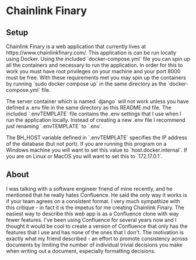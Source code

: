 # Chainlink Finary

## Setup
<p>Chainlink Finary is a web application that currently lives at https://www.chainlinkfinary.com/. This application is can
be run locally using Docker. Using the included `docker-compose.yml` file you can spin up all the containers and
necessary to run the application. In order for this to work you must have root privileges on your machine and your
port 8000 must be free. With these requirements met you may spin up the containers by running `sudo docker compose up`
in the same directory as the `docker-compose.yml` file.</p>

<p>The server container which is named `django` will not work unless you have defined a .env file in the same directory as
this README.md file. The included `.envTEMPLATE` file contains the .env settings that I use when I run the application
locally. Instead of creating a new .env file I recommend just renaming `.envTEMPLATE` to `.env`.</p>

<p>The BH_HOST variable defined in `.envTEMPLATE` specifies the IP address of the database (but not port). If you are
running this program on a Windows machine you will want to set this value to `host.docker.internal`. If you are on
Linux or MacOS you will want to set this to `172.17.0.1`.</p>

## About
<p>I was talking with a software engineer friend of mine recently, and he mentioned that he really hates Confluence. He
said the only way it works is if your team agrees on a consistent format. I very much sympathize with this critique - in
fact it is the impetus for me creating Chainlink Finary. The easiest way to describe this web app is as a Confluence
clone with way fewer features. I've been using Confluence for several years now and I thought it would be cool to create
a version of Confluence that only has the features that I use and has none of the ones that I don't. The motivation
is exactly what my friend described - an effort to promote consistency across documents by limiting the number of
individual trivial decisions you make when writing out a document, especially formatting decisions.</p>